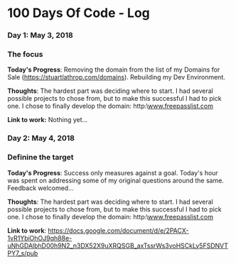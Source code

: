 # 100 Days Of Code - Log

### Day 1: May 3, 2018
### The focus

**Today's Progress**: Removing the domain from the list of my Domains for Sale (https://stuartlathrop.com/domains). Rebuilding my Dev Environment.

**Thoughts**: The hardest part was deciding where to start. I had several possible projects to chose from, but to make this successful I had to pick one. I chose to finally develop the domain: http:\\www.freepasslist.com

**Link to work:** Nothing yet...

### Day 2: May 4, 2018
### Definine the target
**Today's Progress**: Success only measures against a goal. Today's hour was spent on addressing some of my original questions around the same. Feedback welcomed...

**Thoughts**: The hardest part was deciding where to start. I had several possible projects to chose from, but to make this successful I had to pick one. I chose to finally develop the domain: http:\\www.freepasslist.com

**Link to work**: https://docs.google.com/document/d/e/2PACX-1vR1YbiOhOJ9qh88e-uNhGDAlbhD00h9N2_n3DX52X9uXRQSGB_axTssrWs3voHSCkLy5FSDNVTPY7_s/pub
